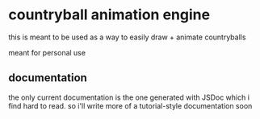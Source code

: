 # countryball animation engine

this is meant to be used as a way to easily draw + animate countryballs

meant for personal use

## documentation

the only current documentation is the one generated with JSDoc which i find hard to read. so i'll write more of a tutorial-style documentation soon